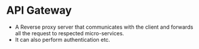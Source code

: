 # API Gateway

* A Reverse proxy server that communicates with the client and forwards all the request to respected micro-services.
* It can also perform authentication etc.
